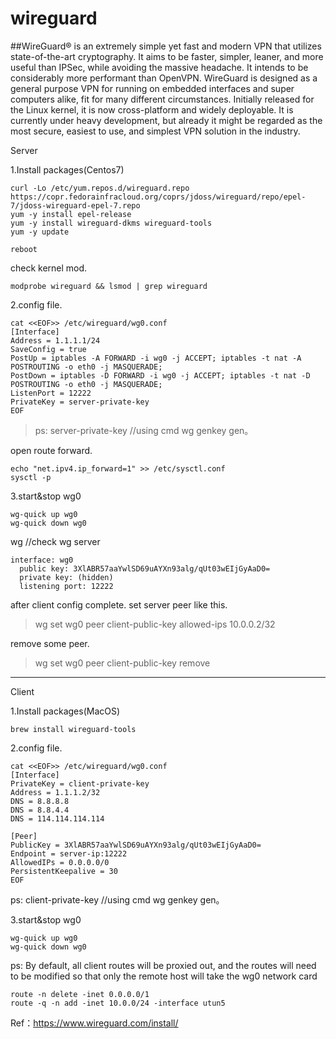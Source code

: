 
# wireguard

##WireGuard® is an extremely simple yet fast and modern VPN that utilizes state-of-the-art cryptography. It aims to be faster, simpler, leaner, and more useful than IPSec, while avoiding the massive headache. It intends to be considerably more performant than OpenVPN. WireGuard is designed as a general purpose VPN for running on embedded interfaces and super computers alike, fit for many different circumstances. Initially released for the Linux kernel, it is now cross-platform and widely deployable. It is currently under heavy development, but already it might be regarded as the most secure, easiest to use, and simplest VPN solution in the industry.

Server

1.Install packages(Centos7)

```
curl -Lo /etc/yum.repos.d/wireguard.repo https://copr.fedorainfracloud.org/coprs/jdoss/wireguard/repo/epel-7/jdoss-wireguard-epel-7.repo
yum -y install epel-release
yum -y install wireguard-dkms wireguard-tools
yum -y update

reboot
```

check kernel mod.
```
modprobe wireguard && lsmod | grep wireguard
```

2.config file.
```
cat <<EOF>> /etc/wireguard/wg0.conf
[Interface]
Address = 1.1.1.1/24
SaveConfig = true
PostUp = iptables -A FORWARD -i wg0 -j ACCEPT; iptables -t nat -A POSTROUTING -o eth0 -j MASQUERADE;
PostDown = iptables -D FORWARD -i wg0 -j ACCEPT; iptables -t nat -D POSTROUTING -o eth0 -j MASQUERADE;
ListenPort = 12222
PrivateKey = server-private-key
EOF
```
>ps: server-private-key //using cmd  wg genkey gen。

open route forward.
```
echo "net.ipv4.ip_forward=1" >> /etc/sysctl.conf
sysctl -p
```

3.start&stop wg0
```
wg-quick up wg0
wg-quick down wg0
```

wg //check wg server
```
interface: wg0
  public key: 3XlABR57aaYwlSD69uAYXn93alg/qUt03wEIjGyAaD0=
  private key: (hidden)
  listening port: 12222
```

after client config complete. set server peer like this.

>wg set wg0 peer client-public-key  allowed-ips 10.0.0.2/32

remove some peer.

>wg set wg0 peer client-public-key remove

---

Client

1.Install packages(MacOS)
```
brew install wireguard-tools
```

2.config file.
```
cat <<EOF>> /etc/wireguard/wg0.conf
[Interface]
PrivateKey = client-private-key
Address = 1.1.1.2/32
DNS = 8.8.8.8
DNS = 8.8.4.4
DNS = 114.114.114.114

[Peer]
PublicKey = 3XlABR57aaYwlSD69uAYXn93alg/qUt03wEIjGyAaD0=
Endpoint = server-ip:12222
AllowedIPs = 0.0.0.0/0
PersistentKeepalive = 30
EOF
```
ps: client-private-key  //using cmd  wg genkey gen。

3.start&stop wg0
```
wg-quick up wg0
wg-quick down wg0
```

ps:
By default, all client routes will be proxied out, and the routes will need to be modified so that only the remote host will take the wg0 network card

```
route -n delete -inet 0.0.0.0/1
route -q -n add -inet 10.0.0/24 -interface utun5
```


Ref：https://www.wireguard.com/install/

